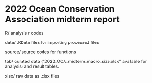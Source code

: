 # 2022 Ocean Conservation Association midterm report

R/ analysis r codes

data/ .RData files for importing processed files

source/ source codes for functions

tab/ curated data ("2022_OCA_midterm_macro_size.xlsx" available for analysis) and result tables.

xlsx/ raw data as .xlsx files
